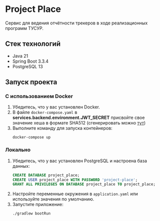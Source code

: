 # Project Place

Cервис для ведения отчётности трекеров в ходе реализационных программ ТУСУР.

## Стек технологий

- Java 21
- Spring Boot 3.3.4
- PostgreSQL 13

## Запуск проекта

### С использованием Docker

1. Убедитесь, что у вас установлен Docker.
2. В файле `docker-compose.yaml` в **services.backend.environment.JWT_SECRET** присвойте свое значение хеша в формате
   SHA512 (сгенерировать можно [тут](https://emn178.github.io/online-tools/sha512.html))
3. Выполните команду для запуска контейнеров:
    ```shell
    docker-compose up
    ```

### Локально

1. Убедитесь, что у вас установлен PostgreSQL и настроена база данных:
    ```sql
    CREATE DATABASE project_place;
    CREATE USER project_place WITH PASSWORD 'project-place';
    GRANT ALL PRIVILEGES ON DATABASE project_place TO project_place;
    ```
2. Настройте переменные окружения в `application.yaml` или используйте значения по умолчанию.
3. Запустите приложение:
    ```shell
    ./gradlew bootRun
    ```